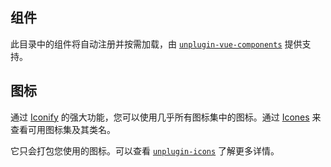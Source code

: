 ## 组件

此目录中的组件将自动注册并按需加载，由 [`unplugin-vue-components`](https://github.com/antfu/unplugin-vue-components) 提供支持。

## 图标

通过 [Iconify](https://iconify.design/) 的强大功能，您可以使用几乎所有图标集中的图标。通过 [Icones](https://icones.js.org/) 来查看可用图标集及其类名。

它只会打包您使用的图标。可以查看 [`unplugin-icons`](https://github.com/antfu/unplugin-icons) 了解更多详情。

<br />
